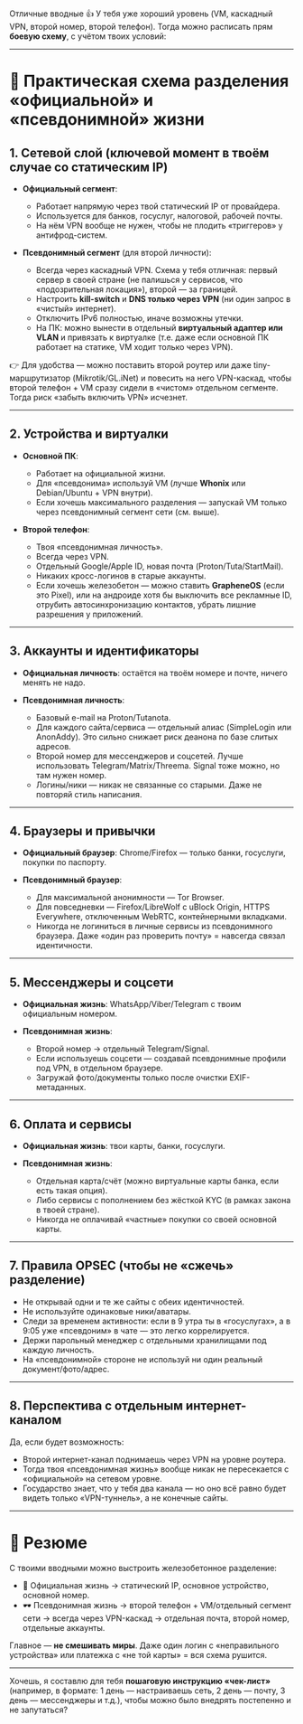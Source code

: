 Отличные вводные 👍 У тебя уже хороший уровень (VM, каскадный VPN, второй номер, второй телефон). Тогда можно расписать прям **боевую схему**, с учётом твоих условий:

---

# 🔐 Практическая схема разделения «официальной» и «псевдонимной» жизни

## 1. Сетевой слой (ключевой момент в твоём случае со статическим IP)

* **Официальный сегмент**:

  * Работает напрямую через твой статический IP от провайдера.
  * Используется для банков, госуслуг, налоговой, рабочей почты.
  * На нём VPN вообще не нужен, чтобы не плодить «триггеров» у антифрод-систем.

* **Псевдонимный сегмент** (для второй личности):

  * Всегда через каскадный VPN. Схема у тебя отличная: первый сервер в своей стране (не палишься у сервисов, что «подозрительная локация»), второй — за границей.
  * Настроить **kill-switch** и **DNS только через VPN** (ни один запрос в «чистый» интернет).
  * Отключить IPv6 полностью, иначе возможны утечки.
  * На ПК: можно вынести в отдельный **виртуальный адаптер или VLAN** и привязать к виртуалке (т.е. даже если основной ПК работает на статике, VM ходит только через VPN).

👉 Для удобства — можно поставить второй роутер или даже tiny-маршрутизатор (Mikrotik/GL.iNet) и повесить на него VPN-каскад, чтобы второй телефон + VM сразу сидели в «чистом» отдельном сегменте. Тогда риск «забыть включить VPN» исчезнет.

---

## 2. Устройства и виртуалки

* **Основной ПК**:

  * Работает на официальной жизни.
  * Для «псевдонима» используй VM (лучше **Whonix** или Debian/Ubuntu + VPN внутри).
  * Если хочешь максимального разделения — запускай VM только через псевдонимный сегмент сети (см. выше).

* **Второй телефон**:

  * Твоя «псевдонимная личность».
  * Всегда через VPN.
  * Отдельный Google/Apple ID, новая почта (Proton/Tuta/StartMail).
  * Никаких кросс-логинов в старые аккаунты.
  * Если хочешь железобетон — можно ставить **GrapheneOS** (если это Pixel), или на андроиде хотя бы выключить все рекламные ID, отрубить автосинхронизацию контактов, убрать лишние разрешения у приложений.

---

## 3. Аккаунты и идентификаторы

* **Официальная личность**: остаётся на твоём номере и почте, ничего менять не надо.
* **Псевдонимная личность**:

  * Базовый e-mail на Proton/Tutanota.
  * Для каждого сайта/сервиса — отдельный алиас (SimpleLogin или AnonAddy). Это сильно снижает риск деанона по базе слитых адресов.
  * Второй номер для мессенджеров и соцсетей. Лучше использовать Telegram/Matrix/Threema. Signal тоже можно, но там нужен номер.
  * Логины/ники — никак не связанные со старыми. Даже не повторяй стиль написания.

---

## 4. Браузеры и привычки

* **Официальный браузер**: Chrome/Firefox — только банки, госуслуги, покупки по паспорту.
* **Псевдонимный браузер**:

  * Для максимальной анонимности — Tor Browser.
  * Для повседневки — Firefox/LibreWolf с uBlock Origin, HTTPS Everywhere, отключенным WebRTC, контейнерными вкладками.
  * Никогда не логиниться в личные сервисы из псевдонимного браузера. Даже «один раз проверить почту» = навсегда связал идентичности.

---

## 5. Мессенджеры и соцсети

* **Официальная жизнь**: WhatsApp/Viber/Telegram с твоим официальным номером.
* **Псевдонимная жизнь**:

  * Второй номер → отдельный Telegram/Signal.
  * Если используешь соцсети — создавай псевдонимные профили под VPN, в отдельном браузере.
  * Загружай фото/документы только после очистки EXIF-метаданных.

---

## 6. Оплата и сервисы

* **Официальная жизнь**: твои карты, банки, госуслуги.
* **Псевдонимная жизнь**:

  * Отдельная карта/счёт (можно виртуальные карты банка, если есть такая опция).
  * Либо сервисы с пополнением без жёсткой KYC (в рамках закона в твоей стране).
  * Никогда не оплачивай «частные» покупки со своей основной карты.

---

## 7. Правила OPSEC (чтобы не «сжечь» разделение)

* Не открывай одни и те же сайты с обеих идентичностей.
* Не используйте одинаковые ники/аватары.
* Следи за временем активности: если в 9 утра ты в «госуслугах», а в 9:05 уже «псевдоним» в чате — это легко коррелируется.
* Держи парольный менеджер с отдельными хранилищами под каждую личность.
* На «псевдонимной» стороне не используй ни один реальный документ/фото/адрес.

---

## 8. Перспектива с отдельным интернет-каналом

Да, если будет возможность:

* Второй интернет-канал поднимаешь через VPN на уровне роутера.
* Тогда твоя «псевдонимная жизнь» вообще никак не пересекается с «официальной» на сетевом уровне.
* Государство знает, что у тебя два канала — но оно всё равно будет видеть только «VPN-туннель», а не конечные сайты.

---

# 📝 Резюме

С твоими вводными можно выстроить железобетонное разделение:

* 📡 Официальная жизнь → статический IP, основное устройство, основной номер.
* 🕶 Псевдонимная жизнь → второй телефон + VM/отдельный сегмент сети → всегда через VPN-каскад → отдельная почта, второй номер, отдельные аккаунты.

Главное — **не смешивать миры**. Даже один логин с «неправильного устройства» или платежка с «не той карты» = вся схема рушится.

---

Хочешь, я составлю для тебя **пошаговую инструкцию «чек-лист»** (например, в формате: 1 день — настраиваешь сеть, 2 день — почту, 3 день — мессенджеры и т.д.), чтобы можно было внедрять постепенно и не запутаться?
